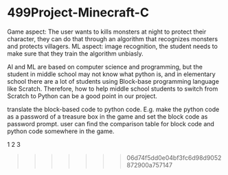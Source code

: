 # 499Project-Minecraft-C


Game aspect: The user wants to kills monsters at night to protect their character, they can do that through an algorithm that recognizes monsters and protects villagers. ML aspect: image recognition, the student needs to make sure that they train the algorithm unbiasly. 

AI and ML are based on computer science and programming, but the student in middle school may not know what python is, and in elementary school there are a lot of students using Block-base programming language like Scratch. Therefore, how to help middle school students to switch from Scratch to Python can be a good point in our project.

translate the block-based code to python code. E.g. make the python code as a password of a treasure box in the game and set the block code as password prompt. user can find the comparison table for block code and python code somewhere in the game.


1 2 3
>>>>>>> 06d74f5dd0e04bf3fc6d98d9052872900a757147
